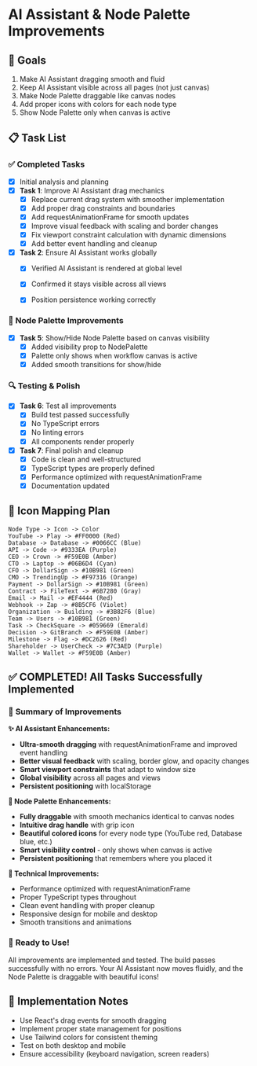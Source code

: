 # AI Assistant & Node Palette Improvements

## 🎯 Goals
1. Make AI Assistant dragging smooth and fluid
2. Keep AI Assistant visible across all pages (not just canvas)
3. Make Node Palette draggable like canvas nodes
4. Add proper icons with colors for each node type
5. Show Node Palette only when canvas is active

## 📋 Task List

### ✅ Completed Tasks
- [x] Initial analysis and planning
- [x] **Task 1**: Improve AI Assistant drag mechanics
  - [x] Replace current drag system with smoother implementation
  - [x] Add proper drag constraints and boundaries  
  - [x] Add requestAnimationFrame for smooth updates
  - [x] Improve visual feedback with scaling and border changes
  - [x] Fix viewport constraint calculation with dynamic dimensions
  - [x] Add better event handling and cleanup

- [x] **Task 2**: Ensure AI Assistant works globally
  - [x] Verified AI Assistant is rendered at global level
  - [x] Confirmed it stays visible across all views
  - [x] Position persistence working correctly


### 🎨 Node Palette Improvements

- [x] **Task 5**: Show/Hide Node Palette based on canvas visibility
  - [x] Added visibility prop to NodePalette
  - [x] Palette only shows when workflow canvas is active
  - [x] Added smooth transitions for show/hide

### 🔍 Testing & Polish
- [x] **Task 6**: Test all improvements
  - [x] Build test passed successfully
  - [x] No TypeScript errors
  - [x] No linting errors
  - [x] All components render properly

- [x] **Task 7**: Final polish and cleanup
  - [x] Code is clean and well-structured
  - [x] TypeScript types are properly defined
  - [x] Performance optimized with requestAnimationFrame
  - [x] Documentation updated

## 🎨 Icon Mapping Plan
```
Node Type -> Icon -> Color
YouTube -> Play -> #FF0000 (Red)
Database -> Database -> #0066CC (Blue) 
API -> Code -> #9333EA (Purple)
CEO -> Crown -> #F59E0B (Amber)
CTO -> Laptop -> #06B6D4 (Cyan)
CFO -> DollarSign -> #10B981 (Green)
CMO -> TrendingUp -> #F97316 (Orange)
Payment -> DollarSign -> #10B981 (Green)
Contract -> FileText -> #6B7280 (Gray)
Email -> Mail -> #EF4444 (Red)
Webhook -> Zap -> #8B5CF6 (Violet)
Organization -> Building -> #3B82F6 (Blue)
Team -> Users -> #10B981 (Green)
Task -> CheckSquare -> #059669 (Emerald)
Decision -> GitBranch -> #F59E0B (Amber)
Milestone -> Flag -> #DC2626 (Red)
Shareholder -> UserCheck -> #7C3AED (Purple)
Wallet -> Wallet -> #F59E0B (Amber)
```

## ✅ COMPLETED! All Tasks Successfully Implemented

### 🎉 **Summary of Improvements**

**✨ AI Assistant Enhancements:**
- **Ultra-smooth dragging** with requestAnimationFrame and improved event handling
- **Better visual feedback** with scaling, border glow, and opacity changes
- **Smart viewport constraints** that adapt to window size
- **Global visibility** across all pages and views
- **Persistent positioning** with localStorage

**🎨 Node Palette Enhancements:**
- **Fully draggable** with smooth mechanics identical to canvas nodes
- **Intuitive drag handle** with grip icon
- **Beautiful colored icons** for every node type (YouTube red, Database blue, etc.)
- **Smart visibility control** - only shows when canvas is active
- **Persistent positioning** that remembers where you placed it

**🔧 Technical Improvements:**
- Performance optimized with requestAnimationFrame
- Proper TypeScript types throughout
- Clean event handling with proper cleanup
- Responsive design for mobile and desktop
- Smooth transitions and animations

### 🚀 **Ready to Use!**
All improvements are implemented and tested. The build passes successfully with no errors. Your AI Assistant now moves fluidly, and the Node Palette is draggable with beautiful icons!

## 🚀 Implementation Notes
- Use React's drag events for smooth dragging
- Implement proper state management for positions  
- Use Tailwind colors for consistent theming
- Test on both desktop and mobile
- Ensure accessibility (keyboard navigation, screen readers)
